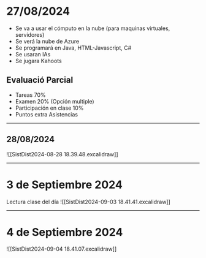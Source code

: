 # 27/08/2024

- Se va a usar el cómputo en la nube (para maquinas virtuales, servidores)
- Se verá la nube de Azure
- Se programará en Java, HTML-Javascript, C#
- Se usaran IAs
- Se jugara Kahoots

## Evaluació Parcial
- Tareas 70%
- Examen 20% (Opción multiple)
- Participación en clase 10%
- Puntos extra
Asistencias

---
## 28/08/2024
![[SistDist2024-08-28 18.39.48.excalidraw]]

---
# 3 de Septiembre 2024

Lectura clase del día
![[SistDist2024-09-03 18.41.41.excalidraw]]

---
# 4 de Septiembre 2024
![[SistDist2024-09-04 18.41.07.excalidraw]]